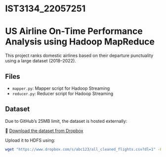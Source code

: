 # IST3134_22057251

# US Airline On-Time Performance Analysis using Hadoop MapReduce

This project ranks domestic airlines based on their departure punctuality using a large dataset (2018–2022).

## Files
- `mapper.py`: Mapper script for Hadoop Streaming
- `reducer.py`: Reducer script for Hadoop Streaming

## Dataset
Due to GitHub’s 25MB limit, the dataset is hosted externally:

🔗 [Download the dataset from Dropbox](https://www.dropbox.com/s/abc123/all_cleaned_flights.csv?dl=1)

Upload it to HDFS using:
```bash
wget "https://www.dropbox.com/s/abc123/all_cleaned_flights.csv?dl=1" -O all_cleaned_flights.csv
